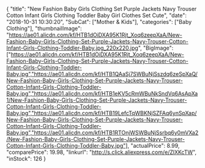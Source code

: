 {
	"title": "New Fashion Baby Girls Clothing Set Purple Jackets Navy Trouser Cotton Infant Girls Clothing Toddler Baby Girl Clothes Set Cute",
	"date": "2018-10-31 10:30:20",
	"SubCat": ["Mother & Kids"],
	"categories": ["Baby Clothing"],
	"thumbnailImage": "https://ae01.alicdn.com/kf/HTB1dOiDXA95K1Rjt_Xoq6zeepXaA/New-Fashion-Baby-Girls-Clothing-Set-Purple-Jackets-Navy-Trouser-Cotton-Infant-Girls-Clothing-Toddler-Baby.jpg_220x220.jpg",
	"BigImage": ["https://ae01.alicdn.com/kf/HTB1dOiDXA95K1Rjt_Xoq6zeepXaA/New-Fashion-Baby-Girls-Clothing-Set-Purple-Jackets-Navy-Trouser-Cotton-Infant-Girls-Clothing-Toddler-Baby.jpg","https://ae01.alicdn.com/kf/HTB1QAaSj7SWBuNjSszdq6zeSpXaQ/New-Fashion-Baby-Girls-Clothing-Set-Purple-Jackets-Navy-Trouser-Cotton-Infant-Girls-Clothing-Toddler-Baby.jpg","https://ae01.alicdn.com/kf/HTB1eKV5cRmWBuNkSndVq6AsApXa1/New-Fashion-Baby-Girls-Clothing-Set-Purple-Jackets-Navy-Trouser-Cotton-Infant-Girls-Clothing-Toddler-Baby.jpg","https://ae01.alicdn.com/kf/HTB19LefcTqWBKNjSZFAq6ynSpXap/New-Fashion-Baby-Girls-Clothing-Set-Purple-Jackets-Navy-Trouser-Cotton-Infant-Girls-Clothing-Toddler-Baby.jpg","https://ae01.alicdn.com/kf/HTB1RTOnjWSWBuNjSsrbq6y0mVXa2/New-Fashion-Baby-Girls-Clothing-Set-Purple-Jackets-Navy-Trouser-Cotton-Infant-Girls-Clothing-Toddler-Baby.jpg"],
	"actualPrice": 8.99,
	"comparePrice": 19.98,
	"linkurl": "http://s.click.aliexpress.com/e/ZlXKcTW",
	"inStock": 126
}
